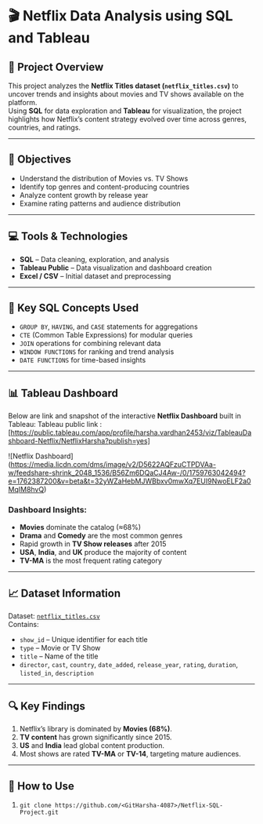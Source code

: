  # 🎬 Netflix Data Analysis using SQL and Tableau

## 📖 Project Overview
This project analyzes the **Netflix Titles dataset (`netflix_titles.csv`)** to uncover trends and insights about movies and TV shows available on the platform.  
Using **SQL** for data exploration and **Tableau** for visualization, the project highlights how Netflix’s content strategy evolved over time across genres, countries, and ratings.

---

## 🧠 Objectives
- Understand the distribution of Movies vs. TV Shows  
- Identify top genres and content-producing countries  
- Analyze content growth by release year  
- Examine rating patterns and audience distribution  

---

## 💻 Tools & Technologies
- **SQL** – Data cleaning, exploration, and analysis  
- **Tableau Public** – Data visualization and dashboard creation  
- **Excel / CSV** – Initial dataset and preprocessing  

---

## 🧩 Key SQL Concepts Used
- `GROUP BY`, `HAVING`, and `CASE` statements for aggregations  
- `CTE` (Common Table Expressions) for modular queries  
- `JOIN` operations for combining relevant data  
- `WINDOW FUNCTIONS` for ranking and trend analysis  
- `DATE FUNCTIONS` for time-based insights  

---

## 📊 Tableau Dashboard

Below are link and snapshot of the interactive **Netflix Dashboard** built in Tableau:
Tableau public link : [https://public.tableau.com/app/profile/harsha.vardhan2453/viz/TableauDashboard-Netflix/NetflixHarsha?publish=yes]

![Netflix Dashboard] (https://media.licdn.com/dms/image/v2/D5622AQFzuCTPDVAa-w/feedshare-shrink_2048_1536/B56Zm6DQaCJ4Aw-/0/1759763042494?e=1762387200&v=beta&t=32yWZaHebMJWBbxv0mwXq7EUI9NwoELF2a0MqIM8hvQ)

### Dashboard Insights:
- **Movies** dominate the catalog (≈68%)  
- **Drama** and **Comedy** are the most common genres  
- Rapid growth in **TV Show releases** after 2015  
- **USA**, **India**, and **UK** produce the majority of content  
- **TV-MA** is the most frequent rating category  

---

## 📈 Dataset Information
Dataset: [`netflix_titles.csv`](https://www.kaggle.com/datasets/shivamb/netflix-shows)  
Contains:
- `show_id` – Unique identifier for each title  
- `type` – Movie or TV Show  
- `title` – Name of the title  
- `director`, `cast`, `country`, `date_added`, `release_year`, `rating`, `duration`, `listed_in`, `description`

---

## 🔍 Key Findings
1. Netflix’s library is dominated by **Movies (68%)**.  
2. **TV content** has grown significantly since 2015.  
3. **US** and **India** lead global content production.  
4. Most shows are rated **TV-MA** or **TV-14**, targeting mature audiences.  

---

## 🚀 How to Use
1.     git clone https://github.com/<GitHarsha-4087>/Netflix-SQL-Project.git

